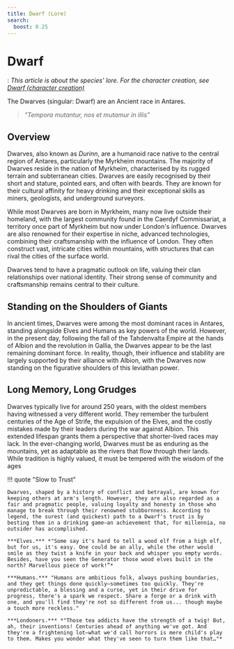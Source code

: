 ```yaml
---
title: Dwarf (Lore)
search:
  boost: 0.25
---
```


# Dwarf

:   *This article is about the species' lore. For the character creation, see [Dwarf (character creation)](../../../character-creation/origin/species/dwarf.md)*

The Dwarves (singular: Dwarf) are an Ancient race in Antares.

> *"Tempora mutantur, nos et mutamur in illis"*

## Overview

Dwarves, also known as *Durinn*, are a humanoid race native to the central region of Antares, particularly the Myrkheim mountains. The majority of Dwarves reside in the nation of Myrkheim, characterised by its rugged terrain and subterranean cities. Dwarves are easily recognised by their short and stature, pointed ears, and often with beards. They are known for their cultural affinity for heavy drinking and their exceptional skills as miners, geologists, and underground surveyors. 

While most Dwarves are born in Myrkheim, many now live outside their homeland, with the largest community found in the Caerdyf Commissariat, a territory once part of Myrkheim but now under London's influence. Dwarves are also renowned for their expertise in niche, advanced technologies, combining their craftsmanship with the influence of London. They often construct vast, intricate cities within mountains, with structures that can rival the cities of the surface world.

Dwarves tend to have a pragmatic outlook on life, valuing their clan relationships over national identity. Their strong sense of community and craftsmanship remains central to their culture.

## Standing on the Shoulders of Giants

In ancient times, Dwarves were among the most dominant races in Antares, standing alongside Elves and Humans as key powers of the world. However, in the present day, following the fall of the Tahdenvalta Empire at the hands of Albion and the revolution in Gallia, the Dwarves appear to be the last remaining dominant force. In reality, though, their influence and stability are largely supported by their alliance with Albion, with the Dwarves now standing on the figurative shoulders of this leviathan power.

## Long Memory, Long Grudges

Dwarves typically live for around 250 years, with the oldest members having witnessed a very different world. They remember the turbulent centuries of the Age of Strife, the expulsion of the Elves, and the costly mistakes made by their leaders during the war against Albion. This extended lifespan grants them a perspective that shorter-lived races may lack. In the ever-changing world, Dwarves must be as enduring as the mountains, yet as adaptable as the rivers that flow through their lands. While tradition is highly valued, it must be tempered with the wisdom of the ages

!!! quote "Slow to Trust"

    Dwarves, shaped by a history of conflict and betrayal, are known for keeping others at arm's length. However, they are also regarded as a fair and pragmatic people, valuing loyalty and honesty in those who manage to break through their renowned stubbornness. According to legend, the surest (and quickest) path to a Dwarf's trust is by besting them in a drinking game—an achievement that, for millennia, no outsider has accomplished.

    ***Elves.*** *"Some say it's hard to tell a wood elf from a high elf, but for us, it's easy. One could be an ally, while the other would smile as they twist a knife in your back and whisper you empty words. Besides, have you seen the Generator those wood elves built in the north? Marvellous piece of work!”*

    ***Humans.*** "Humans are ambitious folk, always pushing boundaries, and they get things done quickly—sometimes too quickly. They're unpredictable, a blessing and a curse, yet in their drive for progress, there's a spark we respect. Share a forge or a drink with one, and you'll find they're not so different from us... though maybe a touch more reckless."

    ***Londoners.*** *"Those tea addicts have the strength of a twig! But, ah, their inventions! Centuries ahead of anything we've got. And they're a frightening lot—what we'd call horrors is mere child's play to them. Makes you wonder what they've seen to turn them like that…"*


